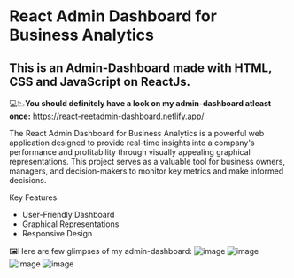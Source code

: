 # React Admin Dashboard for Business Analytics
## This is an Admin-Dashboard made with HTML, CSS and JavaScript on ReactJs.

💻📉**You should definitely have a look on my admin-dashboard atleast once:** https://react-reetadmin-dashboard.netlify.app/

The React Admin Dashboard for Business Analytics is a powerful web application designed to provide real-time insights into a company's performance and profitability through visually appealing graphical representations. This project serves as a valuable tool for business owners, managers, and decision-makers to monitor key metrics and make informed decisions.

Key Features:
* User-Friendly Dashboard
* Graphical Representations
* Responsive Design

🖼Here are few glimpses of my admin-dashboard:
![image](https://github.com/Reet121/admin-dashboard/assets/104321567/2931d89a-a5e1-403a-aa91-b275fe246eae)
![image](https://github.com/Reet121/admin-dashboard/assets/104321567/cf018395-d881-4614-bd38-ee4e046c9f27)
![image](https://github.com/Reet121/admin-dashboard/assets/104321567/fd8f0c66-3fe4-409c-916f-85427f89e7d7)
![image](https://github.com/Reet121/admin-dashboard/assets/104321567/2fb75783-89e8-4d20-a84b-7c14c202dcb4)








